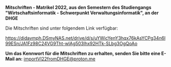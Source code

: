 **Mitschriften - Matrikel 2022, aus den Semestern des Studiengangs "Wirtschaftsinformatik - Schwerpunkt Verwaltungsinformatik", an der DHGE**

Die Mitschriften sind unter folgendem Link verfügbar:

https://didavmph.DSmyNAS.net/drive/d/s/uYWicYenY3hqx76kAsYCPg34n6l99ESn/JA1Fz98C24VG9Tht-wlAg503lhx92HTk-SLbg3OgQoAo

**Um das Kennwort für die Mitschriften zu erhalten, senden Sie bitte eine E-Mail an:** importVI22fromDHGE@proton.me

